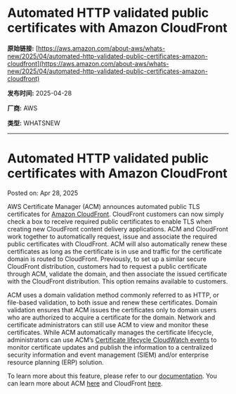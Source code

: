 # Automated HTTP validated public certificates with Amazon CloudFront

**原始链接:** [https://aws.amazon.com/about-aws/whats-new/2025/04/automated-http-validated-public-certificates-amazon-cloudfront](https://aws.amazon.com/about-aws/whats-new/2025/04/automated-http-validated-public-certificates-amazon-cloudfront)

**发布时间:** 2025-04-28

**厂商:** AWS

**类型:** WHATSNEW

---
# Automated HTTP validated public certificates with Amazon CloudFront

Posted on: Apr 28, 2025 

AWS Certificate Manager (ACM) announces automated public TLS certificates for [Amazon CloudFront](https://docs.aws.amazon.com/AmazonCloudFront/latest/DeveloperGuide/using-https.html). CloudFront customers can now simply check a box to receive required public certificates to enable TLS when creating new CloudFront content delivery applications. ACM and CloudFront work together to automatically request, issue and associate the required public certificates with CloudFront. ACM will also automatically renew these certificates as long as the certificate is in use and traffic for the certificate domain is routed to CloudFront. Previously, to set up a similar secure CloudFront distribution, customers had to request a public certificate through ACM, validate the domain, and then associate the issued certificate with the CloudFront distribution. This option remains available to customers.  
  
  
ACM uses a domain validation method commonly referred to as HTTP, or file-based validation, to both issue and renew these certificates. Domain validation ensures that ACM issues the certificates only to domain users who are authorized to acquire a certificate for the domain. Network and certificate administrators can still use ACM to view and monitor these certificates. While ACM automatically manages the certificate lifecycle, administrators can use ACM’s [Certificate lifecycle CloudWatch events](https://docs.aws.amazon.com/acm/latest/userguide/cloudwatch-events.html) to monitor certificate updates and publish the information to a centralized security information and event management (SIEM) and/or enterprise resource planning (ERP) solution.  
  
To learn more about this feature, please refer to our [documentation](https://docs.aws.amazon.com/acm/latest/userguide/http-validation.html). You can learn more about ACM [here](https://docs.aws.amazon.com/acm/latest/userguide/acm-overview.html) and CloudFront [here](https://docs.aws.amazon.com/AmazonCloudFront/latest/DeveloperGuide/distribution-config-options.html).
